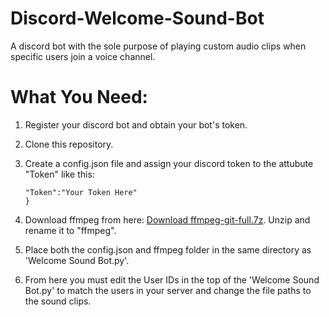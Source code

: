 # Discord-Welcome-Sound-Bot
 A discord bot with the sole purpose of playing custom audio clips when specific users join a voice channel. 

# What You Need:
1. Register your discord bot and obtain your bot's token.
2. Clone this repository.
3. Create a config.json file and assign your discord token to the attubute "Token" like this:

    ``` {
    "Token":"Your Token Here"
    }
    ```
4. Download ffmpeg from here: [Download ffmpeg-git-full.7z](https://www.gyan.dev/ffmpeg/builds/). Unzip and rename it to "ffmpeg". 
5. Place both the config.json and ffmpeg folder in the same directory as 'Welcome Sound Bot.py'.
6. From here you must edit the User IDs in the top of the 'Welcome Sound Bot.py' to match the users in your server and change the file paths to the sound clips. 
